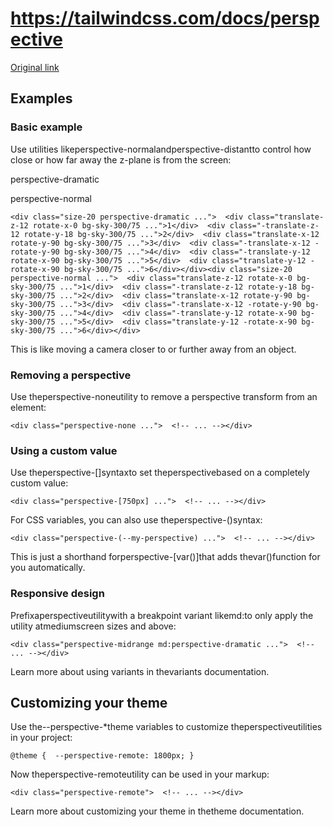 # https://tailwindcss.com/docs/perspective

[Original link](https://tailwindcss.com/docs/perspective)

## Examples

### Basic example

Use utilities likeperspective-normalandperspective-distantto control how close or how far away the z-plane is from the screen:

perspective-dramatic

perspective-normal

```
<div class="size-20 perspective-dramatic ...">  <div class="translate-z-12 rotate-x-0 bg-sky-300/75 ...">1</div>  <div class="-translate-z-12 rotate-y-18 bg-sky-300/75 ...">2</div>  <div class="translate-x-12 rotate-y-90 bg-sky-300/75 ...">3</div>  <div class="-translate-x-12 -rotate-y-90 bg-sky-300/75 ...">4</div>  <div class="-translate-y-12 rotate-x-90 bg-sky-300/75 ...">5</div>  <div class="translate-y-12 -rotate-x-90 bg-sky-300/75 ...">6</div></div><div class="size-20 perspective-normal ...">  <div class="translate-z-12 rotate-x-0 bg-sky-300/75 ...">1</div>  <div class="-translate-z-12 rotate-y-18 bg-sky-300/75 ...">2</div>  <div class="translate-x-12 rotate-y-90 bg-sky-300/75 ...">3</div>  <div class="-translate-x-12 -rotate-y-90 bg-sky-300/75 ...">4</div>  <div class="-translate-y-12 rotate-x-90 bg-sky-300/75 ...">5</div>  <div class="translate-y-12 -rotate-x-90 bg-sky-300/75 ...">6</div></div>
```

This is like moving a camera closer to or further away from an object.

### Removing a perspective

Use theperspective-noneutility to remove a perspective transform from an element:

```
<div class="perspective-none ...">  <!-- ... --></div>
```

### Using a custom value

Use theperspective-[<value>]syntaxto set theperspectivebased on a completely custom value:

```
<div class="perspective-[750px] ...">  <!-- ... --></div>
```

For CSS variables, you can also use theperspective-(<custom-property>)syntax:

```
<div class="perspective-(--my-perspective) ...">  <!-- ... --></div>
```

This is just a shorthand forperspective-[var(<custom-property>)]that adds thevar()function for you automatically.

### Responsive design

Prefixaperspectiveutilitywith a breakpoint variant likemd:to only apply the utility atmediumscreen sizes and above:

```
<div class="perspective-midrange md:perspective-dramatic ...">  <!-- ... --></div>
```

Learn more about using variants in thevariants documentation.

## Customizing your theme

Use the--perspective-*theme variables to customize theperspectiveutilities in your project:

```
@theme {  --perspective-remote: 1800px; }
```

Now theperspective-remoteutility can be used in your markup:

```
<div class="perspective-remote">  <!-- ... --></div>
```

Learn more about customizing your theme in thetheme documentation.

